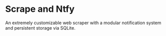 # Scrape and Ntfy  
An extremely customizable web scraper with a modular notification system and persistent storage via SQLite.  